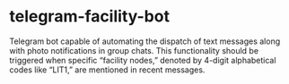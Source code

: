 # telegram-facility-bot
Telegram bot capable of automating the dispatch of text messages along with photo notifications in group chats. This functionality should be triggered when specific “facility nodes,” denoted by 4-digit alphabetical codes like “LIT1,” are mentioned in recent messages.
